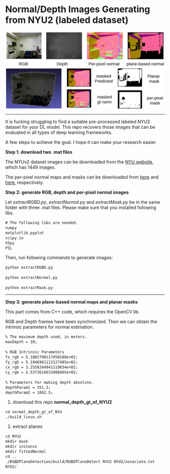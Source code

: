 # Normal/Depth Images Generating from NYU2 (labeled dataset) 

![nyu2](teaser/nyu2.png)

---

It is fucking struggling to find a suitable pre-processed labeled NYU2 dataset for your DL model. This repo recovers those images that can be evaluated in all types of deep learning frameworks.

A few steps to achieve the goal.  I hope it can make your research easier.

**Step 1: download two .mat files**

The NYUv2 dataset images can be downloaded from the [NYU website](https://cs.nyu.edu/~silberman/datasets/nyu_depth_v2.html), which has 1449 images.

The per-pixel normal maps and masks can be downloaded from [here](https://drive.google.com/file/d/1FbOaH0G5_BI6yOjuzgBRcMuKjFSoUWB0/view?usp=sharing) and [here](https://drive.google.com/file/d/1Uo85eWtrTd4BWsyamCuBXP9UiB8MLEPh/view?usp=sharing), respectively. 

**Step 2: generate RGB, depth and per-pixel normal images**

Let *extractRGBD.py*,  *extractNormal.py* and *extractMask.py* be in the same folder with three .mat files.  Please make sure that you installed following libs.

```
# The following libs are needed.
numpy 
matplotlib.pyplot 
scipy.io 
h5py
PIL 
```

Then, run following commends to generate images:

```
python extractRGBD.py

python extractNormal.py

python extractMask.py
```

----

**Step 3: generate plane-based normal maps and planar masks**

This part comes from C++ code, which requires the OpenCV lib. 

RGB and Depth frames have been synchronized. Then we can obtain the intrinsic parameters for normal estimation.  

```
% The maximum depth used, in meters.
maxDepth = 10;

% RGB Intrinsic Parameters
fx_rgb = 5.1885790117450188e+02;
fy_rgb = 5.1946961112127485e+02;
cx_rgb = 3.2558244941119034e+02;
cy_rgb = 2.5373616633400465e+02;

% Parameters for making depth absolute.
depthParam1 = 351.3;
depthParam2 = 1092.5;
```

1. download this repo  **normal_depth_gt_of_NYU2**

```
cd normal_depth_gt_of_NYU
./build_linux.sh 
```

2. extract planes

```
cd NYU2
mkdir mask
mkdir instance
mkdir fittedNormal
cd ..
./RGBDPlaneDetection/build/RGBDPlaneDetect NYU2 NYU2/associate.txt  NYU2/
```

